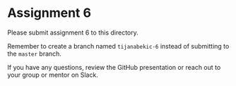 # Assignment 6

Please submit assignment 6 to this directory.

Remember to create a branch named `tijanabekic-6` 
instead of submitting to the `master` branch.

If you have any questions, review the GitHub presentation or reach
out to your group or mentor on Slack.
